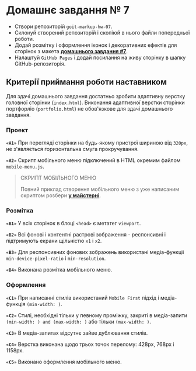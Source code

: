 # Домашнє завдання № 7

- Створи репозиторій `goit-markup-hw-07`.
- Склонуй створений репозиторій і скопіюй в нього файли попередньої роботи.
- Додай розмітку і оформлення іконок і декоративних ефектів для сторінок з макета [**домашнього завдання #7**](<https://www.figma.com/file/B1m2uk25m1eAgroESAuM2g/Web-Studio-(Version-3.0)?node-id=297046-1554&t=Ep2Z0Rvhn4NNLdc6-0>).
- Налаштуй `GitHub Pages` і додай посилання на живу сторінку в шапку GitHub-репозиторія.
  
## Критерії приймання роботи наставником

Для здачі домашнього завдання достатньо зробити адаптивну верстку головної сторінки (`index.html`). Виконання адаптивної верстки сторінки портфорліо (`portfolio.html`) не обов'язкове для здачі домашнього завдання.

### Проект

**`«A1»`** При перегляді сторінки на будь-якому пристрої шириною від `320px`, не з'являється горизонтальна смуга прокручування.

**`«A2»`** Скрипт мобільного меню підключений в HTML окремим файлом `mobile-menu.js`.

>СКРИПТ МОБІЛЬНОГО МЕНЮ
>
>Повний приклад створення мобільного меню з уже написаним скриптом розбери [**у майстерні**](<https://github.com/goitacademy/mobile-menu-workshop>).

### Розмітка

**`«B1»`** У всіх сторінок в блоці `<head>` є метатег `viewport`.

**`«B2»`** Всі фонові і контентні растрові зображення - респонсивні і підтримують екрани щільністю `x1` і `x2`.

**`«B3»`** Для респонсивних фонових зображень використані медіа-функціі `min-device-pixel-ratio` і `min-resolution`.

**`«B4»`** Виконана розмітка мобільного меню.

### Оформлення

**`«C1»`** При написанні стилів використаний `Mobile First` підхід і медіа-функція `(min-width: )`.

**`«C2»`** Стилі, необхідні тільки у певному проміжку, закриті в медіа-запити `(min-width: ) and (max-width: )` або тільки `(max-width: )`.

**`«C3»`** В медіа-запитах відсутнє зайве дублювання стилів.

**`«C4»`** Верстка виконана щодо трьох точок перелому: 428px, 768px і 1158px.

**`«C5»`** Виконано оформлення мобільного меню.
